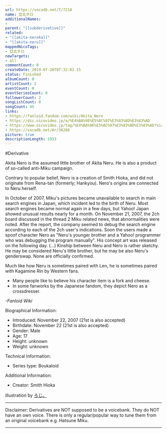 ```yaml
---
url: https://vocadb.net/T/7218
name: 亞北ネロ
additionalNames: 
- 
parent: "[[subderivative]]"
related:
- "[[akita-neroka]]"
- "[[akita-neru]]"
mappedNicoTags:
- 亞北ネロ
newTargets:
- all
commentCount: 0
createDate: 2019-07-28T07:32:02.15
status: Finished
albumCount: 0
artistCount: 2
eventCount: 0
eventSeriesCount: 0
followerCount: 2
songListCount: 0
songCount: 45
links: 
- https://fanloid.fandom.com/wiki/Akita_Nero
- https://dic.nicovideo.jp/a/%E4%BA%9E%E5%8C%97%E3%83%8D%E3%83%AD
- https://www.nicovideo.jp/tag/%E4%BA%9E%E5%8C%97%E3%83%8D%E3%83%AD?via=thumb_watch&at=tag&state=unplayed&ref=vocadb.net
- https://vocadb.net/Ar/36286
picture: true
descriptionLength: 1933
---
```


#Derivative

Akita Nero is the assumed little brother of Akita Neru. He is also a product of so-called anti-Miku campaign.

Contrary to popular belief, Nero is a creation of Smith Hioka, and did not originate from Rena-tan (formerly; Hankyou). Nero's origins are connected to Neru herself.

In October of 2007, Miku's pictures became unavailable to search in main search engines in Japan, which incident led to the birth of Neru. Most search engines became normal again in a few days, but Yahoo! Japan showed unusual results nearly for a month. On November 21, 2007, the 2ch board discussed in the thread 2 Miku related news, that abnormalities were noted. After the report, the company seemed to debug the search engine according to each of the 2ch user's indications. Soon the users made a spoof character Nero as "Neru's younger brother and a Yahoo! programmer who was debugging the program manually". His concept art was released on the following day.
(...)
Kinship between Neru and Nero is rather sketchy. He may be considered Neru's little brother, but he may be also Neru's genderswap. None are officially confirmed.

Much like how Neru is sometimes paired with Len, he is sometimes paired with Kagamine Rin by Western fans.

- Many people like to believe his character item is a fork and cheese.
- In some fanworks by the Japanese fandom, they depict Nero as a crossdresser.

*-Fanloid Wiki*

Biographical Information:
- Introduced: November 22, 2007 (21st is also accepted)
- Birthdate: November 22 (21st is also accepted)
- Gender: Male
- Age: 17
- Height: unknown
- Weight: unknown

Technical Information:
- Series type: Boukaloid

Additional Information:
- Creator: Smith Hioka

illustration by [ろじ。](https://www.pixiv.net/member.php?id=436335)
___
Disclaimer:
Derivatives are NOT supposed to be a voicebank. They do NOT have an own voice. There is only a regular/popular way to tune them from an original voicebank e.g. Hatsune Miku.

---

